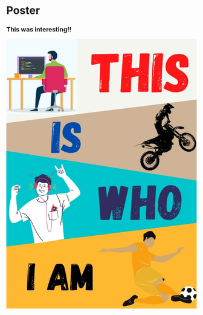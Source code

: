 # Poster 
### This was interesting!!
![Poster](https://github.com/abhinandarun-02/amfoss-tasks/blob/main/task-11/photo_2020-11-30_23-25-30.jpg?raw=true)
